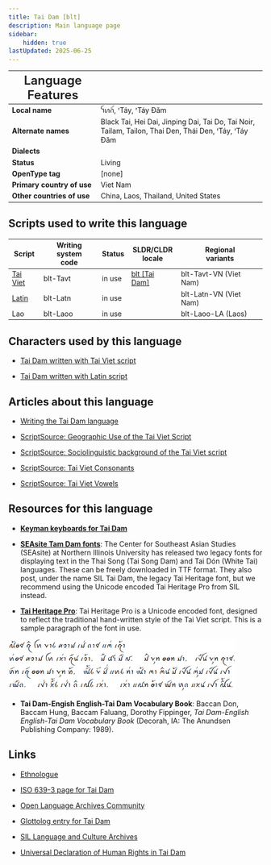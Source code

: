 ```yaml
---
title: Tai Dam [blt]
description: Main language page
sidebar:
    hidden: true
lastUpdated: 2025-06-25
---
```


<span style="font-size: 24px; font-weight: 600">Language Features</span> |  |
--------------------- | -- |
**Local name** | ꪼꪕꪒꪾ, ꞌTáy, ꞌTáy Ðăm    
**Alternate names** | Black Tai, Hei Dai, Jinping Dai, Tai Do, Tai Noir, Tailam, Tailon, Thai Den, Thái Den, ꞌTáy, ꞌTáy Ðăm |
**Dialects** | |
**Status** | Living |
**OpenType tag** | [none] |
**Primary country of use** | Viet Nam |
**Other countries of use** | China, Laos, Thailand, United States |

## Scripts used to write this language

Script | Writing system<br>code | Status | SLDR/CLDR<br>locale | Regional<br>variants |
-------- | ---------------------- | ------ | ------------------- | -------------------- |
[Tai Viet](/scrlang/script-tavt) | blt-Tavt | in use | [blt \[Tai Dam\]](https://unicode.org/cldr/charts/47/summary/blt.html) | blt-Tavt-VN (Viet Nam) |
[Latin](/scrlang/script-latn) | blt-Latn | in use | | blt-Latn-VN (Viet Nam) |
Lao | blt-Laoo | in use | | blt-Laoo-LA (Laos) |

## Characters used by this language

* [Tai Dam written with Tai Viet script](/scrlang/lang-blt-chars#blt-Tavt)

* [Tai Dam written with Latin script](/scrlang/lang-blt-chars#blt-Latn)

## Articles about this language

* [Writing the Tai Dam language](/scrlang/articles/writing-tai-dam-language)

* [ScriptSource: Geographic Use of the Tai Viet Script](https://scriptsource.org/entry/hg7bh64873)

* [ScriptSource: Sociolinguistic background of the Tai Viet script](https://scriptsource.org/entry/67379a5c7f)

* [ScriptSource: Tai Viet Consonants](https://scriptsource.org/entry/lbwpkrqk7b)

* [ScriptSource: Tai Viet Vowels](https://scriptsource.org/entry/lbwpkrqk7b)

## Resources for this language

* [**Keyman keyboards for Tai Dam**](https://keyman.com/keyboards?q=Tai%20Dam)

* [**SEAsite Tam Dam fonts**](http://seasite.niu.edu/tai/TaiDam/): The Center for Southeast Asian Studies (SEAsite) at Northern Illinois University has released two legacy fonts for displaying text in the Thai Song (Tai Song Dam) and Tai Dón (White Tai) languages. These can be freely downloaded in TTF format. They also post, under the name SIL Tai Dam, the legacy Tai Heritage font, but we recommend using the Unicode encoded Tai Heritage Pro from SIL instead.

* [**Tai Heritage Pro**](http://software.sil.org/taiheritage/): Tai Heritage Pro is a Unicode encoded font, designed to reflect the traditional hand-written style of the Tai Viet script. This is a sample paragraph of the font in use.

![](images/tavt-THPSample.png)

* **Tai Dam-Engish English-Tai Dam Vocabulary Book**: Baccan Don, Baccam Hung, Baccam Faluang, Dorothy Fippinger, _Tai Dam-English English-Tai Dam Vocabulary Book_ (Decorah, IA: The Anundsen Publishing Company: 1989).

## Links

* [Ethnologue](http://www.ethnologue.com/language/blt)

* [ISO 639-3 page for Tai Dam](http://iso639-3.sil.org/code/blt)

* [Open Language Archives Community](http://www.language-archives.org/language/blt)

* [Glottolog entry for Tai Dam](http://www.glottolog.org/glottolog?iso=blt)

* [SIL Language and Culture Archives](http://www.sil.org/resources/search/language/blt)

* [Universal Declaration of Human Rights in Tai Dam](http://efele.net/udhr/d/udhr_blt.txt)
